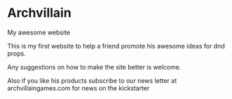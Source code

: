 # Archvillain
My awesome website

This is my first website to help a friend promote his awesome ideas for dnd props.

Any suggestions on how to make the site better is welcome.

Also if you like his products subscribe to our news letter at archvillaingames.com for news on the kickstarter
